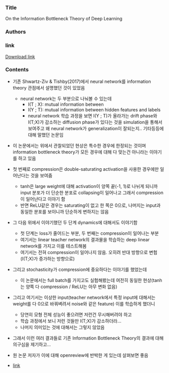 ### Title
On the Information Bottleneck Theory of Deep Learning

### Authors


### link
[Download link](https://openreview.net/pdf?id=ry_WPG-A-)

### Contents
- 기존 Shwartz-Ziv & Tishby(2017)에서 neural network를 information theory 관점에서 설명했던 것이 있었음
    - neural network는 두 부분으로 나눠볼 수 있는데
        - I(T ; X): mutual information between 
        - I(Y ; T): mutual information between hidden features and labels
        - neural network 학습 과정을 보면 I(Y ; T)가 올라가는 drift phase와 I(T;X)가 감소하는 diffusion phase가 있다는 것을 simulation을 통해서 보여주고 왜 neural network가 generalization이 잘되는지.. 기타등등에 대해 말했던 논문임
- 이 논문에서는 위에서 관찰되었던 현상은 특수한 경우에 한정되는 것이며 information bottleneck theory가 모든 경우에 대해 다 맞는건 아니라는 이야기를 하고 있음

- 첫 번째로 compression은 double-saturating activation을 사용한 경우에만 일어난다는 것을 보여줌
    - tanh은 large weight에 대해 activation이 양쪽 끝(-1, 1)로 나뉘게 되니까 input 분포가 더 단순한 분포로 collapsing이 일어나고 그래서 compression이 일어난다고 이야기 함
    - 반면 ReLU같은 경우는 saturating이 없고 한 쪽은 0으로, 나머지는 input과 동일한 분포를 보이니까 단순하게 변하지는 않음
    
- 그 다음 위에서 이야기했던 두 단계 dynamics에 대해서도 이야기함
    - 첫 단계는 loss가 줄어드는 부분, 두 번째는 compression이 일어나는 부분
    - 여기서는 linear teacher network의 결과물을 학습하는 deep linear network를 가지고 이를 테스트해봄
    - 여기서는 전혀 compression이 일어나지 않음. 오히려 반대 방향으로 변험(I(T;X)가 증가하는 방향으로)

- 그리고 stochasticity가 compression에 중요하다는 이야기를 했었는데
    - 이 논문에서는 full batch를 가지고도 실험해봤는데 여전히 동일한 현상(tanh는 양쪽 다 compression / ReLU는 아무 변화 없음)

- 그리고 여기서는 이상한 input(teacher network에서 특정 input에 대해서는 weight를 다 0으로 바꿔벼려서 noise와 같은 feature) 이를 학습하게 했더니
    - 당연히 모형 전체 성능이 좋으려면 저런건 무시해버려야 하고
    - 학습 과정에서 보니 저런 것들만 I(T;X)가 감소하더라...
    - 나머지 의미있는 것에 대해서는 그렇지 않았음
    
- 그래서 이런 여러 결과들로 기존 Information Bottleneck Theory의 결과에 대해 의구심을 제기하고...
- 원 논문 저자가 이에 대해 openreview에 반박한 게 있는데 살펴보면 좋음
- [link](https://openreview.net/forum?id=ry_WPG-A-)